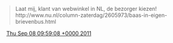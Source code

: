 > Laat mij, klant van webwinkel in NL, de bezorger kiezen\!  http://www\.nu\.nl/column\-zaterdag/2605973/baas\-in\-eigen\-brievenbus\.html

<img src="../../media/tweet.ico" width="12" /> [Thu Sep 08 09:59:08 +0000 2011](https://twitter.com/DromerDenker/status/111740341060780032)